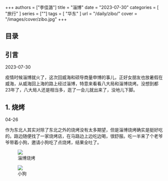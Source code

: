 +++
authors = ["李佳潞"]
title = "淄博"
date = "2023-07-30"
categories = [
    "旅行"
]
series = [""]
tags = [
    "华东"
]
url = "/daily/zibo/"
cover = "/images/cover/zibo.jpg"
+++
<!DOCTYPE html>
<html lang="zh-CN">
<head>
    <meta charset="UTF-8">
    <meta name="viewport" content="width=device-width, initial-scale=1.0">
    <link rel="stylesheet" href="/assets/css/styles.css">
    <script src="/assets/js/toc.js"></script>    
</head>
<body>
    <article>
        <nav>
            <h2>目录</h2>
            <ul id="toc">
                <!-- 目录项会在这里动态生成 -->
            </ul>
        </nav>
        <section>
            <h2>引言</h2>
            <p>2023-07-30</p>
            <p>         疫情时候淄博就火了，这次回威海和硕导商量申博的事儿，正好女朋友也放暑假在威海，从威海回上海的路上经过淄博，特意来看看八大局和淄博烧烤。没想到都23年了，八大局人还是相当多，逛了一会儿就出来了，没地儿下脚。</p>
        </section>
        <section>
            <h2>1. 烧烤</h2>
            <p>04-26 <i class="fas fa-cloud"></i></p>
            <p>         作为东北人其实对除了东北之外的烧烤没有太多期望，但是淄博烧烤确实是挺好吃的。路边随便找了一家烧烤店，在马路边上边吃边喝，很舒服。吃一半来了个老爷爷带着小狗，邀请小狗吃了点烧烤，结果全吐了。</p>
            <div class="container">
                <div class="image">
                    <figure>
                        <a data-fancybox="gallery" href="https://cdn.heirenlop.com/daily-record/zibo1.png">
    <img src="https://cdn.heirenlop.com/daily-record/zibo1.png" loading="lazy">
</a>
                        <figcaption>淄博烧烤</figcaption>
                    </figure>
                    <figure>
                        <a data-fancybox="gallery" href="https://cdn.heirenlop.com/daily-record/zibo2.png">
    <img src="https://cdn.heirenlop.com/daily-record/zibo2.png" loading="lazy">
</a>
                        <figcaption>小狗</figcaption>
                    </figure>
                </div>
            </div>
        </section>
    </article>
</body>
</html>